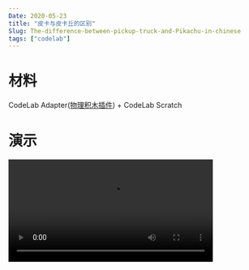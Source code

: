 ```yaml
---
Date: 2020-05-23
title: "皮卡与皮卡丘的区别"
Slug: The-difference-between-pickup-truck-and-Pikachu-in-chinese
tags: ["codelab"]
---
```


# 材料
CodeLab Adapter([物理积木插件](https://adapter.codelab.club/extension_guide/physical_blocks/)) + CodeLab Scratch

<!--more-->

# 演示
<video width=80% src="https://adapter.codelab.club/video/1590237395592969.mp4" controls="controls"></video>





